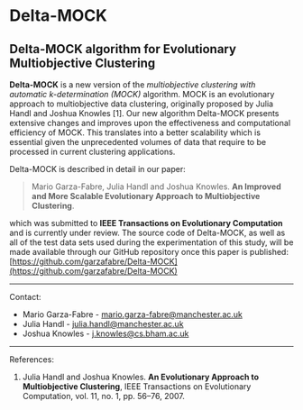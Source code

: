 # Delta-MOCK
## Delta-MOCK algorithm for Evolutionary Multiobjective Clustering

**Delta-MOCK** is a new version of the *multiobjective clustering with automatic k-determination 
(MOCK)* algorithm. MOCK is an evolutionary approach to multiobjective data clustering, originally 
proposed by Julia Handl and Joshua Knowles [1]. Our new algorithm Delta-MOCK presents extensive 
changes and improves upon the effectiveness and computational efficiency of MOCK. This translates 
into a better scalability which is essential given the unprecedented volumes of data that require 
to be processed in current clustering applications.

Delta-MOCK is described in detail in our paper:

> Mario Garza-Fabre, Julia Handl and Joshua Knowles. 
**An Improved and More Scalable Evolutionary Approach to Multiobjective Clustering**.

which was submitted to **IEEE Transactions on Evolutionary Computation** and is currently under
review. The source code of Delta-MOCK, as well as all of the test data sets used during the 
experimentation of this study, will be made available through our GitHub repository once this
paper is published: [https://github.com/garzafabre/Delta-MOCK](https://github.com/garzafabre/Delta-MOCK)

---

Contact:

* Mario Garza-Fabre - mario.garza-fabre@manchester.ac.uk
* Julia Handl - julia.handl@manchester.ac.uk
* Joshua Knowles - j.knowles@cs.bham.ac.uk

---

References:

1.	Julia Handl and Joshua Knowles. **An Evolutionary Approach to Multiobjective Clustering**, 
	IEEE Transactions on Evolutionary Computation, vol. 11, no. 1, pp. 56–76, 2007.


